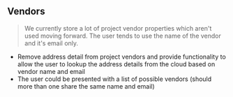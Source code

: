 ## Vendors

>We currently store a lot of project vendor properties which aren't used moving forward. The user tends to use the name of the vendor and it's email only.

* Remove address detail from project vendors and provide functionality to allow the user to lookup the address details from the cloud based on vendor name and email
* The user could be presented with a list of possible vendors (should more than one share the same name and email)
